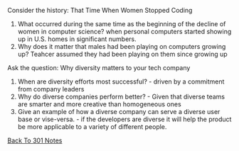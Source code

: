 Consider the history: That Time When Women Stopped Coding

1. What occurred during the same time as the beginning of the decline of women in computer science? when personal computers started showing up in U.S. homes in significant numbers.
2. Why does it matter that males had been playing on computers growing up? Teahcer assumed they had been playing on them since growing up

Ask the question: Why diversity matters to your tech company

1. When are diversity efforts most successful? - driven by a commitment from company leaders
2. Why do diverse companies perform better? - Given that diverse teams are smarter and more creative than homogeneous ones
3. Give an example of how a diverse company can serve a diverse user base or vise-versa. - if the developers are diverse it will help the product be more applicable to a variety of different  people. 



[Back To 301 Notes](https://stevenrej.github.io/reading-notes/readingnotes301main)